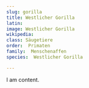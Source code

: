 ```yaml
---
slug: gorilla
title: Westlicher Gorilla
latin:
image: Westlicher Gorilla
wikipedia: 
class: Säugetiere
order:  Primaten
family:  Menschenaffen
species:  Westlicher Gorilla

---
```


I am content.
